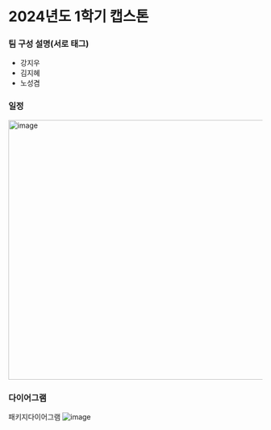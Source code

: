 # 2024년도 1학기 캡스톤

### 팀 구성 설명(서로 태그)
- 강지우
- 김지혜
- 노성겸

### 일정
<img width="514" alt="image" src="https://github.com/among5094/Capstone01/assets/106166621/fa07d761-bff7-4150-9e63-c0208c4696f1">

### 다이어그램
패키지다이어그램
![image](https://github.com/among5094/Capstone1/assets/106166621/be49a5db-9d63-4809-ac13-570eb44ac0f4)


